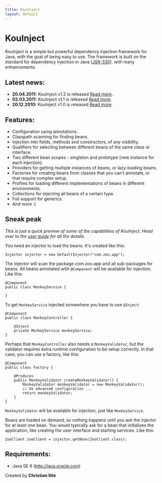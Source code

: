 ```yaml
---
title: KouInject
layout: default
---
```


# KouInject

KouInject is a simple but powerful dependency injection framework for Java, with the goal of being easy to use. The framework is built on the standard for dependency injection in Java ([JSR-330](http://jcp.org/en/jsr/detail?id=330)), with many enhancements.


## Latest news:

  * **20.04.2011:** KouInject v1.2 is released [Read more](news/#kouinject-v12-is-released).
  * **02.03.2011:** KouInject v1.1 is released [Read more](news/#kouinject-v11-is-released).
  * **20.12.2010:** KouInject v1.0 is released [Read more](news/#kouinject-v10-is-released).


## Features:

  * Configuration using annotations.
  * Classpath scanning for finding beans.
  * Injection into fields, methods and constructors, of any visibility.
  * Qualifiers for selecting between different beans of the same class or interface.
  * Two different bean scopes - singleton and prototype (new instance for each injection).
  * Providers for getting multiple instances of beans, or lazy-loading beans.
  * Factories for creating beans from classes that you can't annotate, or that require complex setup.
  * Profiles for loading different implementations of beans in different environments.
  * Collections for injecting all beans of a certain type.
  * Full support for generics.
  * And more :)


## Sneak peak

_This is just a quick preview of some of the capabilities of KouInject. Head over to the [user guide](userguide/1.2/) for all the details._

You need an injector to load the beans. It's created like this:

```
Injector injector = new DefaultInjector("com.zoo.app");
```

The injector will scan the package _com.zoo.app_ and all sub-packages for beans. All beans annotated with `@Component` will be available for injection. Like this:

```
@Component
public class MonkeyService {

}
```

To get `MonkeyService` injected somewhere you have to use `@Inject`:

```
@Component
public class MonkeyController {

    @Inject
    private MonkeyService monkeyService;
}
```

Perhaps that `MonkeyController` also needs a `MonkeyValidator`, but the validator requires extra runtime configuration to be setup correctly. In that case, you can use a factory, like this:

```
@Component
public class Factory {

    @Produces
    public MonkeyValidator createMonkeyValidator() {
        MonkeyValidator monkeyValidator = new MonkeyValidator();
        // Do advanced configuration ...
        return monkeyValidator;
    }
}
```

`MonkeyValidator` will be available for injection, just like `MonkeyService`.

Beans are loaded on demand, so nothing happens until you ask the injector for at least one bean. You would typically ask for a bean that initializes the application, like creating the user interface and starting services. Like this:

```
ZooClient zooClient = injector.getBean(ZooClient.class);
```


## Requirements:

  * Java SE 6 (http://java.oracle.com)


Created by **Christian Ihle**
